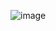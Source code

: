 ![image](https://github.com/rebelmisfit/WADL_assignments/assets/93861256/8b193aa1-b883-4963-9e4f-995174e3bf84)
